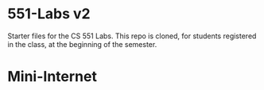 # 551-Labs v2

Starter files for the CS 551 Labs. This repo is cloned, for students registered in the class, at the beginning of the semester.


# Mini-Internet
